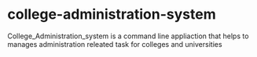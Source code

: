 # college-administration-system
College_Administration_system is a command line appliaction that helps to manages administration releated task for colleges and universities
